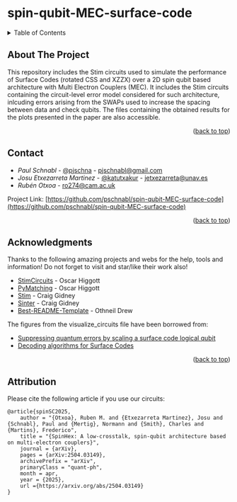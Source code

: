 # spin-qubit-MEC-surface-code
<!-- Improved compatibility of back to top link: See: https://github.com/othneildrew/Best-README-Template/pull/73 -->
<a name="readme-top"></a>
<!--
*** Thanks for checking out the Best-README-Template. If you have a suggestion
*** that would make this better, please fork the repo and create a pull request
*** or simply open an issue with the tag "enhancement".
*** Don't forget to give the project a star!
*** Thanks again! Now go create something AMAZING! :D
-->



<!-- TABLE OF CONTENTS -->
<details>
  <summary>Table of Contents</summary>
  <ol>
    <li>
      <a href="#about-the-project">About The Project</a>
    </li>
    <li><a href="#contact">Contact</a></li>
    <li><a href="#acknowledgments">Acknowledgments</a></li>
    <li><a href="#attribution">Attribution</a></li>
  </ol>
</details>



<!-- ABOUT THE PROJECT -->
## About The Project

This repository includes the Stim circuits used to simulate the performance of Surface Codes (rotated CSS and XZZX) over a 2D spin qubit based architecture with Multi Electron Couplers (MEC). It includes the Stim circuits containing the circuit-level error model considered for such architecture, inlcuding errors arising from the SWAPs used to increase the spacing between data and check qubits. The files containing the obtained results for the plots presented in the paper are also accessible.

<!-- Add more info here... -->

<p align="right">(<a href="#readme-top">back to top</a>)</p>


<!-- CONTACT -->
## Contact

* _Paul Schnabl_ - [@pjschna](https://x.com/pjschna) - pjschnabl@gmail.com
* _Josu Etxezarreta Martinez_ - [@katutxakur](https://x.com/katutxakur) - jetxezarreta@unav.es
* _Rubén Otxoa_ - ro274@cam.ac.uk



Project Link: [https://github.com/pschnabl/spin-qubit-MEC-surface-code](https://github.com/pschnabl/spin-qubit-MEC-surface-code)

<p align="right">(<a href="#readme-top">back to top</a>)</p>



<!-- ACKNOWLEDGMENTS -->
## Acknowledgments

Thanks to the following amazing projects and webs for the help, tools and information! Do not forget to visit and star/like their work also!

* [StimCircuits](https://github.com/oscarhiggott/StimCircuits) - Oscar Higgott
* [PyMatching](https://github.com/oscarhiggott/PyMatching) - Oscar Higgott
* [Stim](https://github.com/quantumlib/Stim) - Craig Gidney
* [Sinter](https://pypi.org/project/sinter/) - Craig Gidney
* [Best-README-Template](https://github.com/othneildrew/Best-README-Template) - Othneil Drew

The figures from the visualize_circuits file have been borrowed from:
* [Suppressing quantum errors by scaling a surface code logical qubit](https://www.nature.com/articles/s41586-022-05434-1)
* [Decoding algorithms for Surface Codes](https://quantum-journal.org/papers/q-2024-10-10-1498/)

<p align="right">(<a href="#readme-top">back to top</a>)</p>

<!-- ATTRIBUTION -->
## Attribution
Please cite the following article if you use our circuits:
```
@article{spinSC2025,
    author = "{Otxoa}, Ruben M. and {Etxezarreta Martinez}, Josu and {Schnabl}, Paul and {Mertig}, Normann and {Smith}, Charles and {Martins}, Frederico",
    title = "{SpinHex: A low-crosstalk, spin-qubit architecture based on multi-electron couplers}",
    journal = {arXiv},
    pages = {arXiv:2504.03149},
    archivePrefix = "arXiv",
    primaryClass = "quant-ph",
    month = apr,
    year = {2025},
    url ={https://arxiv.org/abs/2504.03149}
}
```



